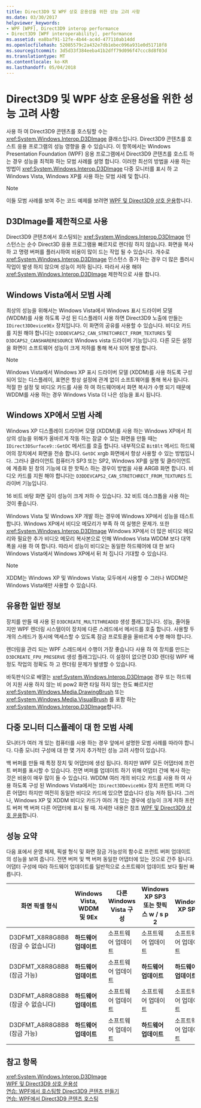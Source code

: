 ```yaml
---
title: Direct3D9 및 WPF 상호 운용성을 위한 성능 고려 사항
ms.date: 03/30/2017
helpviewer_keywords:
- WPF [WPF], Direct3D9 interop performance
- Direct3D9 [WPF interoperability], performance
ms.assetid: ea8baf91-12fe-4b44-ac4d-477110ab14dd
ms.openlocfilehash: 52085579c2a432e7db1ebec096a931e0d51718f8
ms.sourcegitcommit: 3d5d33f384eeba41b2dff79d096f47ccc8d8f03d
ms.translationtype: MT
ms.contentlocale: ko-KR
ms.lasthandoff: 05/04/2018
---
```

# <a name="performance-considerations-for-direct3d9-and-wpf-interoperability"></a>Direct3D9 및 WPF 상호 운용성을 위한 성능 고려 사항
사용 하 여 Direct3D9 콘텐츠를 호스팅할 수는 <xref:System.Windows.Interop.D3DImage> 클래스입니다. Direct3D9 콘텐츠를 호스트 응용 프로그램의 성능 영향을 줄 수 있습니다. 이 항목에서는 Windows Presentation Foundation (WPF) 응용 프로그램에서 Direct3D9 콘텐츠를 호스트 하는 경우 성능을 최적화 하는 모범 사례를 설명 합니다. 이러한 최선의 방법을 사용 하는 방법이 <xref:System.Windows.Interop.D3DImage> 다중 모니터를 표시 하 고 Windows Vista, Windows XP를 사용 하는 모범 사례 및 합니다.  
  
> [!NOTE]
>  이들 모범 사례를 보여 주는 코드 예제를 보려면 [WPF 및 Direct3D9 상호 운용](../../../../docs/framework/wpf/advanced/wpf-and-direct3d9-interoperation.md)합니다.  
  
## <a name="use-d3dimage-sparingly"></a>D3DImage를 제한적으로 사용  
 Direct3D9 콘텐츠에서 호스팅되는 <xref:System.Windows.Interop.D3DImage> 인스턴스는 순수 Direct3D 응용 프로그램용 빠르지로 렌더링 하지 않습니다. 화면을 복사 하 고 명령 버퍼를 플러시하여 비용이 많이 드는 작업 될 수 있습니다. 개수로 <xref:System.Windows.Interop.D3DImage> 인스턴스 증가 하는 경우 더 많은 플러시 작업이 발생 하지 않으며 성능이 저하 됩니다. 따라서 사용 해야 <xref:System.Windows.Interop.D3DImage> 제한적으로 사용 합니다.  
  
## <a name="best-practices-on-windows-vista"></a>Windows Vista에서 모범 사례  
 최상의 성능을 위해서는 Windows Vista에서 Windows 표시 드라이버 모델 (WDDM)를 사용 하도록 구성 된 디스플레이 사용 하면 Direct3D9 노출에 만들는 `IDirect3DDevice9Ex` 장치입니다. 이 화면의 공유를 사용할 수 있습니다. 비디오 카드를 지원 해야 합니다는 `D3DDEVCAPS2_CAN_STRETCHRECT_FROM_TEXTURES` 및 `D3DCAPS2_CANSHARERESOURCE` Windows vista 드라이버 기능입니다. 다른 모든 설정을 화면이 소프트웨어 성능이 크게 저하를 통해 복사 되어 발생 합니다.  
  
> [!NOTE]
>  Windows Vista에서 Windows XP 표시 드라이버 모델 (XDDM)를 사용 하도록 구성 되어 있는 디스플레이, 표면은 항상 설정에 관계 없이 소프트웨어를 통해 복사 됩니다. 적절 한 설정 및 비디오 카드를 사용 하 여 하드웨어에서 화면 복사가 수행 되기 때문에 WDDM를 사용 하는 경우 Windows Vista 더 나은 성능을 표시 됩니다.  
  
## <a name="best-practices-on-windows-xp"></a>Windows XP에서 모범 사례  
 Windows XP 디스플레이 드라이버 모델 (XDDM)를 사용 하는 Windows XP에서 최상의 성능을 위해가 올바르게 작동 하는 잠글 수 있는 화면을 만들 때는 `IDirect3DSurface9::GetDC` 메서드를 호출 합니다. 내부적으로 `BitBlt` 메서드 하드웨어의 장치에서 화면을 전송 합니다. `GetDC` xrgb 화면에서 항상 사용할 수 있는 방법입니다. 그러나 클라이언트 컴퓨터가 SP3 또는 SP2, Windows XP를 실행 및 클라이언트에 계층화 된 창의 기능에 대 한 핫픽스 하는 경우이 방법을 사용 ARGB 화면 합니다. 비디오 카드를 지원 해야 합니다는 `D3DDEVCAPS2_CAN_STRETCHRECT_FROM_TEXTURES` 드라이버 기능입니다.  
  
 16 비트 바탕 화면 깊이 성능이 크게 저하 수 있습니다. 32 비트 데스크톱을 사용 하는 것이 좋습니다.  
  
 Windows Vista 및 Windows XP 개발 하는 경우에 Windows XP에서 성능을 테스트 합니다. Windows XP에서 비디오 메모리가 부족 하 여 실행은 문제가. 또한 <xref:System.Windows.Interop.D3DImage> Windows XP에서 더 많은 비디오 메모리와 필요한 추가 비디오 메모리 복사본으로 인해 Windows Vista WDDM 보다 대역폭을 사용 하 여 합니다. 따라서 성능이 비디오는 동일한 하드웨어에 대 한 보다 Windows Vista에서 Windows XP에서 뒤 처 집니다 기대할 수 있습니다.  
  
> [!NOTE]
>  XDDM는 Windows XP 및 Windows Vista; 모두에서 사용할 수 그러나 WDDM은 Windows Vista에만 사용할 수 있습니다.  
  
## <a name="general-best-practices"></a>유용한 일반 정보  
 장치를 만들 때 사용 된 `D3DCREATE_MULTITHREADED` 생성 플래그입니다. 성능, 줄어들지만 WPF 렌더링 시스템이이 장치에 다른 스레드에서 메서드를 호출 합니다. 사용할 두 개의 스레드가 동시에 액세스할 수 있도록 잠금 프로토콜을 올바르게 수행 해야 합니다.  
  
 렌더링을 관리 되는 WPF 스레드에서 수행이 가장 좋습니다 사용 하 여 장치를 만드는 `D3DCREATE_FPU_PRESERVE` 생성 플래그입니다. 이 설정이 없으면 D3D 렌더링 WPF 배정도 작업의 정확도 하 고 렌더링 문제가 발생할 수 있습니다.  
  
 바둑판식으로 배열는 <xref:System.Windows.Interop.D3DImage> 경우 또는 하드웨어 지원 사용 하지 않는 비 pow2 화면 타일 하지 않는 한도 빠르지만 <xref:System.Windows.Media.DrawingBrush> 또는 <xref:System.Windows.Media.VisualBrush> 를 포함 하는 <xref:System.Windows.Interop.D3DImage>합니다.  
  
## <a name="best-practices-for-multi-monitor-displays"></a>다중 모니터 디스플레이 대 한 모범 사례  
 모니터가 여러 개 있는 컴퓨터를 사용 하는 경우 앞에서 설명한 모범 사례를 따라야 합니다. 다중 모니터 구성에 대 한 몇 가지 추가적인 성능 고려 사항이 있습니다.  
  
 백 버퍼를 만들 때 특정 장치 및 어댑터에 생성 됩니다. 하지만 WPF 모든 어댑터에 프런트 버퍼를 표시할 수 있습니다. 전면 버퍼를 업데이트 하기 위해 어댑터 간에 복사 하는 것은 비용이 매우 많이 들 수 있습니다. WDDM 여러 개의 비디오 카드를 사용 하 여 사용 하도록 구성 된 Windows Vista에서는 `IDirect3DDevice9Ex` 장치 프런트 버퍼 다른 어댑터 하지만 여전히 동일한 비디오 카드에 있으면 없습니다 성능 저하 됩니다. 그러나, Windows XP 및 XDDM 비디오 카드가 여러 개 있는 경우에 성능이 크게 저하 프런트 버퍼 백 버퍼 다른 어댑터에 표시 될 때. 자세한 내용은 참조 [WPF 및 Direct3D9 상호 운용](../../../../docs/framework/wpf/advanced/wpf-and-direct3d9-interoperation.md)합니다.  
  
## <a name="performance-summary"></a>성능 요약  
 다음 표에서 운영 체제, 픽셀 형식 및 화면 잠금 가능성의 함수로 프런트 버퍼 업데이트의 성능을 보여 줍니다. 전면 버퍼 및 백 버퍼 동일한 어댑터에 있는 것으로 간주 됩니다. 어댑터 구성에 따라 하드웨어 업데이트를 일반적으로 소프트웨어 업데이트 보다 훨씬 빠릅니다.  
  
|화면 픽셀 형식|Windows Vista, WDDM 및 9Ex|다른 Windows Vista 구성|Windows XP SP3 또는 핫픽스 w / s p 2|Windows XP SP2|  
|--------------------------|---------------------------------|----------------------------------------|--------------------------------------|--------------------|  
|D3DFMT_X8R8G8B8 (잠글 수 없습니다)|**하드웨어 업데이트**|소프트웨어 업데이트|소프트웨어 업데이트|소프트웨어 업데이트|  
|D3DFMT_X8R8G8B8 (잠금 가능)|**하드웨어 업데이트**|소프트웨어 업데이트|**하드웨어 업데이트**|**하드웨어 업데이트**|  
|D3DFMT_A8R8G8B8 (잠글 수 없습니다)|**하드웨어 업데이트**|소프트웨어 업데이트|소프트웨어 업데이트|소프트웨어 업데이트|  
|D3DFMT_A8R8G8B8 (잠금 가능)|**하드웨어 업데이트**|소프트웨어 업데이트|**하드웨어 업데이트**|소프트웨어 업데이트|  
  
## <a name="see-also"></a>참고 항목  
 <xref:System.Windows.Interop.D3DImage>  
 [WPF 및 Direct3D9 상호 운용성](../../../../docs/framework/wpf/advanced/wpf-and-direct3d9-interoperation.md)  
 [연습: WPF에서 호스팅할 Direct3D9 콘텐츠 만들기](../../../../docs/framework/wpf/advanced/walkthrough-creating-direct3d9-content-for-hosting-in-wpf.md)  
 [연습: WPF에서 Direct3D9 콘텐츠 호스팅](../../../../docs/framework/wpf/advanced/walkthrough-hosting-direct3d9-content-in-wpf.md)
